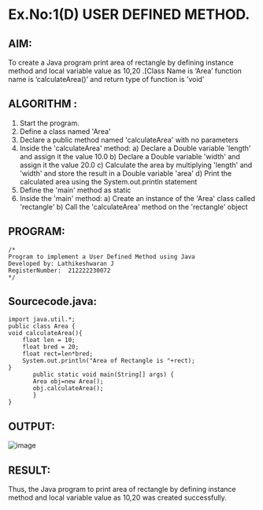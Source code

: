 # Ex.No:1(D) USER DEFINED METHOD.

## AIM:
To create a Java program print area of rectangle by defining instance method and local variable value as 10,20 .[Class Name is ‘Area’ function name is ‘calculateArea()’ and return type of function is ’void’

## ALGORITHM :
1.	Start the program.
2.	Define a class named 'Area'
3.	Declare a public method named 'calculateArea' with no parameters
4.	Inside the 'calculateArea' method:
a)	Declare a Double variable 'length' and assign it the value 10.0
b)	Declare a Double variable 'width' and assign it the value 20.0
c)	Calculate the area by multiplying 'length' and 'width' and store the result in a Double variable 'area'
d)	Print the calculated area using the System.out.println statement
5.	Define the 'main' method as static
6.	Inside the 'main' method:
a)	Create an instance of the 'Area' class called 'rectangle'
b)	Call the 'calculateArea' method on the 'rectangle' object




## PROGRAM:
 ```
/*
Program to implement a User Defined Method using Java
Developed by: Lathikeshwaran J
RegisterNumber:  212222230072
*/
```

## Sourcecode.java:
```
import java.util.*;
public class Area {
void calculateArea(){
    float len = 10;
    float bred = 20;
    float rect=len*bred;
    System.out.println("Area of Rectangle is "+rect);
}
       public static void main(String[] args) {
       Area obj=new Area();
       obj.calculateArea();
       }
}
```






## OUTPUT:
![image](https://github.com/user-attachments/assets/04817140-93a5-45be-985f-ef5afffa5546)



## RESULT:
Thus, the Java program to print area of rectangle by defining instance method and local variable value as 10,20 was created successfully.

